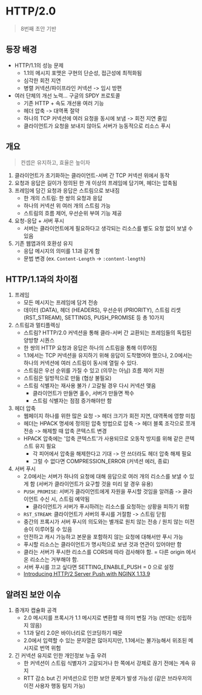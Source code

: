 # HTTP/2.0
> 8번째 초안 기반

## 등장 배경
- HTTP/1.1의 성능 문제
    * 1.1의 메시지 포맷은 구현의 단순성, 접근성에 최적화됨
    * 심각한 회전 지연
    * 병렬 커넥션/파이프라인 커넥션 -> 임시 방편
- 여러 단체의 개선 노력... 구글의 SPDY 프로토콜
    * 기존 HTTP + 속도 개선용 여러 기능
    * 헤더 압축 -> 대역폭 절약
    * 하나의 TCP 커넥션에 여러 요청을 동시에 보냄 -> 회전 지연 줄임
    * 클라이언트가 요청을 보내지 않아도 서버가 능동적으로 리소스 푸시


## 개요
> 컨셉은 유지하고, 효율은 높이자
1. 클라이언트가 초기화하는 클라이언트-서버 간 TCP 커넥션 위에서 동작
2. 요청과 응답은 길이가 정의된 한 개 이상의 프레임에 담기며, 헤더는 압축됨
3. 프레임에 담긴 요청과 응답은 스트림으로 보내짐
    * 한 개의 스트림: 한 쌍의 요청과 응답
    * 하나의 커넥션 위 여러 개의 스트림 가능
    * 스트림의 흐름 제어, 우선순위 부여 기능 제공
4. 요청-응답 + 서버 푸시
    * 서버는 클라이언트에게 필요하다고 생각되는 리소스를 별도 요청 없이 보낼 수 있음
5. 기존 웹앱과의 호환성 유지
    * 응답 메시지의 의미를 1.1과 같게 함
    * 문법 변경 (ex. `Content-Length` -> `:content-length`)


## HTTP/1.1과의 차이점
1. 프레임
    - 모든 메시지는 프레임에 담겨 전송
    - 데이터 (DATA), 헤더 (HEADERS), 우선순위 (PRIORITY), 스트림 리셋 (RST_STREAM), SETTINGS, PUSH_PROMISE 등 총 10가지
2. 스트림과 멀티플렉싱
    - 스트림? HTTP/2.0 커넥션을 통해 클라-서버 간 교환되는 프레임들의 독립된 양방향 시퀀스
    - 한 쌍의 HTTP 요청과 응답은 하나의 스트림을 통해 이루어짐
    - 1.1에서는 TCP 커넥션을 유지하기 위해 응답이 도착했어야 했으나, 2.0에서는 하나의 커넥션에 여러 스트림이 동시에 열릴 수 있다.
    - 스트림은 우선 순위를 가질 수 있고 (의무는 아님) 흐름 제어 지원
    - 스트림은 일방적으로 만듦 (협상 불필요)
    - 스트림 식별자는 재사용 불가 / 고갈될 경우 다시 커넥션 맺음
        * 클라이언트가 만들면 홀수, 서버가 만들면 짝수
        * 스트림 식별자는 점점 증가해야만 함
3. 헤더 압축
    - 웹페이지 하나를 위한 많은 요청 -> 헤더 크기가 회전 지연, 대역폭에 영향 미침
    - 헤더는 HPACK 명세에 정의된 압축 방법으로 압축 -> 헤더 블록 조각으로 쪼개 전송 -> 해제할 때 압축 콘텍스트 변경
    - HPACK 압축에는 '압축 콘텍스트'가 사용되므로 오동작 방지를 위해 같은 콘텍스트 유지 필요 
        * 각 피어에서 압축을 해제한다고 기대 -> 안 쓰더라도 헤더 압축 해제 필요
        * 그럴 수 없다면 COMPRESSION_ERROR (커넥션 에러, 종료)
4. 서버 푸시
    - 2.0에서는 서버가 하나의 요청에 대해 응답으로 여러 개의 리소스를 보낼 수 있게 함 (서버가 클라이언트가 요구할 것을 미리 알 경우 유용)
    - `PUSH_PROMISE`: 서버가 클라이언트에게 자원을 푸시할 것임을 알려줌 -> 클라이언트 수신 시, 스트림 예약됨
        * 클라이언트가 서버가 푸시하려는 리소스를 요청하는 상황을 피하기 위함
    - `RST_STREAM`: 클라이언트가 서버의 푸시를 거절함 -> 스트림 닫힘
    - 중간의 프록시가 서버 푸시의 의도와는 별개로 원치 않는 전송 / 원치 않는 미전송이 이루어질 수 있음
    - 안전하고 캐시 가능하고 본문을 포함하지 않는 요청에 대해서만 푸시 가능
    - 푸시할 리소스는 클라이언트가 명시적으로 보낸 것과 연관이 있어야만 함
    - 클라는 서버가 푸시한 리소스를 CORS에 따라 검사해야 함. = 다른 origin 에서 온 리소스는 거부해야 함.
    - 서버 푸시를 끄고 싶다면 SETTING_ENABLE_PUSH = 0 으로 설정
    - [Introducing HTTP/2 Server Push with NGINX 1.13.9](https://www.nginx.com/blog/nginx-1-13-9-http2-server-push/)


## 알려진 보안 이슈
1. 중개자 캡슐화 공격
    - 2.0 메시지를 프록시가 1.1 메시지로 변환할 때 의미 변질 가능 (반대는 성립하지 않음)
    - 1.1과 달리 2.0은 바이너리로 인코딩하기 때문
    - 2.0에서 입력할 수 있는 문자열은 많아지지만, 1.1에서는 불가능해서 위조된 메시지로 번역 위험
2. 긴 커넥션 유지로 인한 개인정보 누출 우려
    - 한 커넥션이 스트림 식별자가 고갈되거나 한 쪽에서 강제로 끊기 전에는 계속 유지
    - RTT 감소 but 긴 커넥션으로 인한 보안 문제가 발생 가능성 (같은 브라우저의 이전 사용자 행동 탐지 가능)